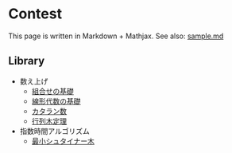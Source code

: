 # Contest

This page is written in Markdown + Mathjax. See also: [sample.md](#sample.md)

## Library

- 数え上げ
  - [組合せの基礎](#md/comb.md)
  - [線形代数の基礎](#/md/matrix.md)
  - [カタラン数](#md/catalan.md)
  - [行列木定理](#md/matrix_tree_theorem.md)
- 指数時間アルゴリズム
  - [最小シュタイナー木](#md/steiner_tree.md)
